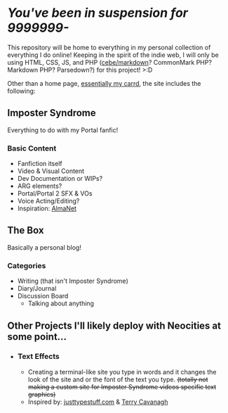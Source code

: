 
# *You've been in suspension for 9999999-*

This repository will be home to everything in my personal collection of everything I do online! Keeping in the spirit of the indie web, I will only be using HTML, CSS, JS, and PHP ([cebe/markdown](https://github.com/cebe/markdown)? CommonMark PHP? Markdown PHP? Parsedown?) for this project! >:D                 

Other than a home page, [essentially my carrd](https://wheatleyinabox.carrd.co/), the site includes the following:        

## Imposter Syndrome
Everything to do with my Portal fanfic!
### Basic Content
* Fanfiction itself
* Video & Visual Content
* Dev Documentation or WIPs?
* ARG elements?
* Portal/Portal 2 SFX & VOs
* Voice Acting/Editing?
* Inspiration: [AlmaNet](https://almanet.cc/)

## The Box
Basically a personal blog!
### Categories
* Writing (that isn't Imposter Syndrome)
* Diary/Journal
* Discussion Board
    * Talking about anything

## Other Projects I'll likely deploy with Neocities at some point...
* ### Text Effects
   * Creating a terminal-like site you type in words and it changes the look of the site and or the font of the text you type.
~~(totally not making a custom site for Imposter Syndrome videos specific text graphics)~~
   * Inspired by: [justtypestuff.com](https://justtypestuff.com) & [Terry Cavanagh](https://github.com/TerryCavanagh)
